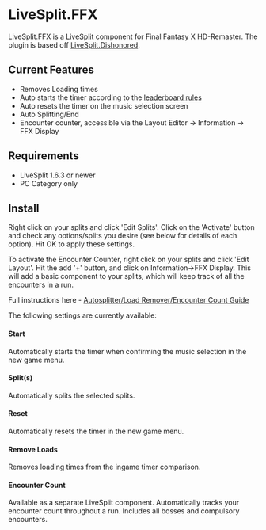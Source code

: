 LiveSplit.FFX 
==============

LiveSplit.FFX is a [LiveSplit](http://livesplit.org/) component for Final Fantasy X HD-Remaster. The plugin is based off [LiveSplit.Dishonored](https://github.com/fatalis/LiveSplit.Dishonored).

Current Features
----------------
  * Removes Loading times
  * Auto starts the timer according to the [leaderboard rules](http://speedrun.com/ffx)
  * Auto resets the timer on the music selection screen
  * Auto Splitting/End
  * Encounter counter, accessible via the Layout Editor -> Information -> FFX Display

Requirements
------------
* LiveSplit 1.6.3 or newer
* PC Category only

Install
-------
Right click on your splits and click 'Edit Splits'. Click on the 'Activate' button and check any options/splits you desire (see below for details of each option). Hit OK to apply these settings.

To activate the Encounter Counter, right click on your splits and click 'Edit Layout'. Hit the add '+' button, and click on Information->FFX Display. This will add a basic component to your splits, which will keep track of all the encounters in a run.

Full instructions here - [Autosplitter/Load Remover/Encounter Count Guide](http://www.speedrun.com/ffx/guide/vnxps)

The following settings are currently available:

#### Start
Automatically starts the timer when confirming the music selection in the new game menu.

#### Split(s)
Automatically splits the selected splits.

#### Reset
Automatically resets the timer in the new game menu.

#### Remove Loads 
Removes loading times from the ingame timer comparison.

#### Encounter Count
Available as a separate LiveSplit component. Automatically tracks your encounter count throughout a run. Includes all bosses and compulsory encounters.
